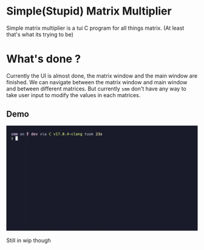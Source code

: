 # Simple(Stupid) Matrix Multiplier

Simple matrix multiplier is a tui C program for all things matrix.
(At least that's what its trying to be)

# What's done ?

Currently the UI is almost done, the matrix window and the main window are
finished. We can navigate between the matrix window and main window and between
different matrices. But currently `smm` don't have any way to take user input to
modify the values in each matrices.

## Demo

![](./demo/demo.gif)

Still in wip though
